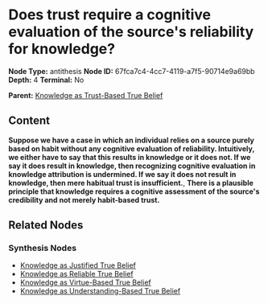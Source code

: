 # Does trust require a cognitive evaluation of the source's reliability for knowledge?

**Node Type:** antithesis
**Node ID:** 67fca7c4-4cc7-4119-a7f5-90714e9a69bb
**Depth:** 4
**Terminal:** No

**Parent:** [Knowledge as Trust-Based True Belief](knowledge-as-trust-based-true-belief-synthesis-332f424d-a3dc-43f3-ba77-0cda923b8bb6.md)

## Content

**Suppose we have a case in which an individual relies on a source purely based on habit without any cognitive evaluation of reliability. Intuitively, we either have to say that this results in knowledge or it does not. If we say it does result in knowledge, then recognizing cognitive evaluation in knowledge attribution is undermined. If we say it does not result in knowledge, then mere habitual trust is insufficient.**, **There is a plausible principle that knowledge requires a cognitive assessment of the source's credibility and not merely habit-based trust.**

## Related Nodes

### Synthesis Nodes

- [Knowledge as Justified True Belief](knowledge-as-justified-true-belief-synthesis-08c82297-21b5-4697-aa48-eb781dc2f762.md)
- [Knowledge as Reliable True Belief](knowledge-as-reliable-true-belief-synthesis-c4adeb97-31aa-47d4-a3ef-296300b0711b.md)
- [Knowledge as Virtue-Based True Belief](knowledge-as-virtue-based-true-belief-synthesis-de25bfc4-cfc5-44c3-b126-69fc89c73264.md)
- [Knowledge as Understanding-Based True Belief](knowledge-as-understanding-based-true-belief-synthesis-b80637d4-4d36-4c37-9165-333398dbd013.md)
